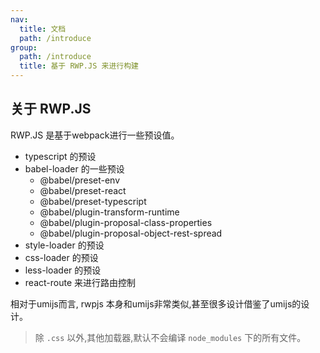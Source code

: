 ```yaml
---
nav:
  title: 文档
  path: /introduce
group:
  path: /introduce
  title: 基于 RWP.JS 来进行构建 
---
```


## 关于 RWP.JS

RWP.JS 是基于webpack进行一些预设值。

- typescript 的预设
- babel-loader 的一些预设
  - @babel/preset-env
  - @babel/preset-react
  - @babel/preset-typescript
  - @babel/plugin-transform-runtime
  - @babel/plugin-proposal-class-properties
  - @babel/plugin-proposal-object-rest-spread
- style-loader 的预设
- css-loader 的预设
- less-loader 的预设
- react-route 来进行路由控制 

相对于umijs而言, rwpjs 本身和umijs非常类似,甚至很多设计借鉴了umijs的设计。

> 除 `.css` 以外,其他加载器,默认不会编译 `node_modules` 下的所有文件。